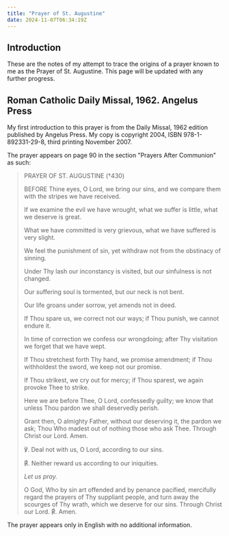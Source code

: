 ```yaml
---
title: "Prayer of St. Augustine"
date: 2024-11-07T06:34:19Z
---
```

## Introduction

These are the notes of my attempt to trace the origins of a prayer known to me as the Prayer of St. Augustine. This page will be updated with any further progress.

## Roman Catholic Daily Missal, 1962. Angelus Press

My first introduction to this prayer is from the Daily Missal, 1962 edition published by Angelus Press. My copy is copyright 2004, ISBN 978-1-892331-29-8, third printing November 2007.

The prayer appears on page 90 in the section "Prayers After Communion" as such:

> PRAYER OF ST. AUGUSTINE (†430)
>
> BEFORE Thine eyes, O Lord, we bring our sins, and we compare them with the stripes we have received.
>
> If we examine the evil we have wrought, what we suffer is little, what we deserve is great.
>
> What we have committed is very grievous, what we have suffered is very slight.
>
> We feel the punishment of sin, yet withdraw not from the obstinacy of sinning.
>
> Under Thy lash our inconstancy is visited, but our sinfulness is not changed.
>
> Our suffering soul is tormented, but our neck is not bent.
>
> Our life groans under sorrow, yet amends not in deed.
>
> If Thou spare us, we correct not our ways; if Thou punish, we cannot endure it.
>
> In time of correction we confess our wrongdoing; after Thy visitation we forget that we have wept.
>
> If Thou stretchest forth Thy hand, we promise amendment; if Thou withholdest the sword, we keep not our promise.
>
> If Thou strikest, we cry out for mercy; if Thou sparest, we again provoke Thee to strike.
>
> Here we are before Thee, O Lord, confessedly guilty; we know that unless Thou pardon we shall deservedly perish.
>
> Grant then, O almighty Father, without our deserving it, the pardon we ask; Thou Who madest out of nothing those who ask Thee. Through Christ our Lord. Amen.
>
> ℣. Deal not with us, O Lord, according to our sins.
>
> ℟. Neither reward us according to our iniquities.
> 
> *Let us pray.*
>
> O God, Who by sin art offended and by penance pacified, mercifully regard the prayers of Thy suppliant people, and turn away the scourges of Thy wrath, which we deserve for our sins. Through Christ our Lord. ℟. Amen.

The prayer appears only in English with no additional information.

<!--
"Ante oculos tuos, Domine"
https://archive.org/details/TheRaccolta1878/mode/2up
-->
